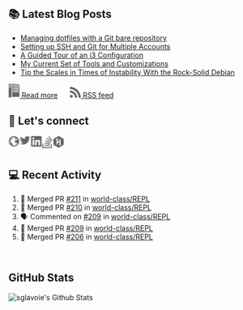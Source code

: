 ## 📚 Latest Blog Posts

<!-- BLOG-POST-LIST:START -->
- [Managing dotfiles with a Git bare repository](https://www.sglavoie.com/posts/2021/05/30/managing-dotfiles-with-git-bare-repository/)
- [Setting up SSH and Git for Multiple Accounts](https://www.sglavoie.com/posts/2020/10/03/setting-up-ssh-and-git-for-multiple-accounts/)
- [A Guided Tour of an i3 Configuration](https://www.sglavoie.com/posts/2020/08/15/a-guided-tour-of-an-i3-configuration/)
- [My Current Set of Tools and Customizations](https://www.sglavoie.com/posts/2020/06/06/my-current-set-of-tools-and-customizations/)
- [Tip the Scales in Times of Instability With the Rock-Solid Debian](https://www.sglavoie.com/posts/2020/04/05/tip-the-scales-in-times-of-instability-with-the-rock-solid-debian/)
<!-- BLOG-POST-LIST:END -->


[<img alt="rss feed" width="22px" src="./assets/readthedocs.svg" /> Read more][website] &nbsp;&nbsp;&nbsp;&nbsp; [<img alt="rss feed" width="22px" src="./assets/rss.svg" /> RSS feed][rss]

## 🔌 Let's connect

[<img align="left" alt="sglavoie.com" width="22px" src="./assets/globe.svg" />][website]
[<img align="left" alt="sgdlavoie | Twitter" width="22px" src="./assets/twitter.svg" />][twitter]
[<img align="left" alt="sglavoie | LinkedIn" width="22px" src="./assets/linkedin.svg" />][linkedin]
[<img align="left" alt="sglavoie | Stackoverflow" width="22px" src="./assets/stackoverflow.svg" />][stackoverflow]
[<img align="left" alt="sglavoie | HackRank" width="22px" src="./assets/hackerrank.svg" />][hackerrank]

<br /><br />

## :computer: Recent Activity

<!--START_SECTION:activity-->
1. 🎉 Merged PR [#211](https://github.com/world-class/REPL/pull/211) in [world-class/REPL](https://github.com/world-class/REPL)
2. 🎉 Merged PR [#210](https://github.com/world-class/REPL/pull/210) in [world-class/REPL](https://github.com/world-class/REPL)
3. 🗣 Commented on [#209](https://github.com/world-class/REPL/issues/209) in [world-class/REPL](https://github.com/world-class/REPL)
4. 🎉 Merged PR [#209](https://github.com/world-class/REPL/pull/209) in [world-class/REPL](https://github.com/world-class/REPL)
5. 🎉 Merged PR [#206](https://github.com/world-class/REPL/pull/206) in [world-class/REPL](https://github.com/world-class/REPL)
<!--END_SECTION:activity-->


<br />

## GitHub Stats

<img alt="sglavoie's Github Stats" src="https://github-readme-stats.sglavoie.vercel.app/api?username=sglavoie&show_icons=true&title_color=5DC1FF&icon_color=fca311&text_color=e5e5e5&bg_color=000000" />

<br /><br />

[hackerrank]: https://www.hackerrank.com/sglavoie
[rss]: https://www.sglavoie.com/feeds/sglavoie.rss.xml
[website]: https://www.sglavoie.com
[twitter]: https://twitter.com/sgdlavoie
[linkedin]: https://www.linkedin.com/in/sglavoie
[stackoverflow]: https://stackoverflow.com/story/sglavoie
